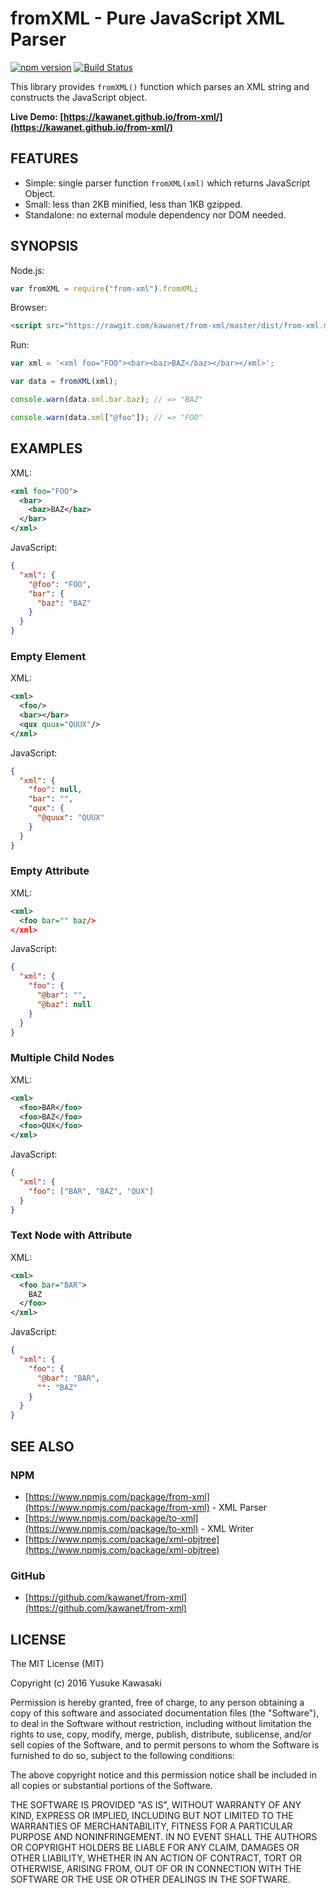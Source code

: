 # fromXML - Pure JavaScript XML Parser

[![npm version](https://badge.fury.io/js/from-xml.svg)](http://badge.fury.io/js/from-xml) [![Build Status](https://travis-ci.org/kawanet/from-xml.svg?branch=master)](https://travis-ci.org/kawanet/from-xml)

This library provides `fromXML()` function which parses an XML string and constructs the JavaScript object.

**Live Demo: [https://kawanet.github.io/from-xml/](https://kawanet.github.io/from-xml/)**

## FEATURES

- Simple: single parser function `fromXML(xml)` which returns JavaScript Object.
- Small: less than 2KB minified, less than 1KB gzipped.
- Standalone: no external module dependency nor DOM needed.

## SYNOPSIS

Node.js:

```js
var fromXML = require("from-xml").fromXML;
```

Browser:

```html
<script src="https://rawgit.com/kawanet/from-xml/master/dist/from-xml.min.js"></script>
```

Run:

```js
var xml = '<xml foo="FOO"><bar><baz>BAZ</baz></bar></xml>';

var data = fromXML(xml);

console.warn(data.xml.bar.baz); // => "BAZ"

console.warn(data.xml["@foo"]); // => "FOO"
```

## EXAMPLES

XML:

```xml
<xml foo="FOO">
  <bar>
    <baz>BAZ</baz>
  </bar>
</xml>
```

JavaScript:

```json
{
  "xml": {
    "@foo": "FOO",
    "bar": {
      "baz": "BAZ"
    }
  }
}
```

### Empty Element

XML:

```xml
<xml>
  <foo/>
  <bar></bar>
  <qux quux="QUUX"/>
</xml>
```

JavaScript:

```json
{
  "xml": {
    "foo": null,
    "bar": "",
    "qux": {
      "@quux": "QUUX"
    }
  }
}
```

### Empty Attribute

XML:

```xml
<xml>
  <foo bar="" baz/>
</xml>
```

JavaScript:

```json
{
  "xml": {
    "foo": {
      "@bar": "",
      "@baz": null
    }
  }
}
```

### Multiple Child Nodes

XML:

```xml
<xml>
  <foo>BAR</foo>
  <foo>BAZ</foo>
  <foo>QUX</foo>
</xml>
```

JavaScript:

```json
{
  "xml": {
    "foo": ["BAR", "BAZ", "QUX"]
  }
}
```

### Text Node with Attribute

XML:

```xml
<xml>
  <foo bar="BAR">
    BAZ
  </foo>
</xml>
```

JavaScript:

```json
{
  "xml": {
    "foo": {
      "@bar": "BAR",
      "": "BAZ"
    }
  }
}
```

## SEE ALSO

### NPM

- [https://www.npmjs.com/package/from-xml](https://www.npmjs.com/package/from-xml) - XML Parser
- [https://www.npmjs.com/package/to-xml](https://www.npmjs.com/package/to-xml) - XML Writer
- [https://www.npmjs.com/package/xml-objtree](https://www.npmjs.com/package/xml-objtree)

### GitHub

- [https://github.com/kawanet/from-xml](https://github.com/kawanet/from-xml)

## LICENSE

The MIT License (MIT)

Copyright (c) 2016 Yusuke Kawasaki

Permission is hereby granted, free of charge, to any person obtaining a copy
of this software and associated documentation files (the "Software"), to deal
in the Software without restriction, including without limitation the rights
to use, copy, modify, merge, publish, distribute, sublicense, and/or sell
copies of the Software, and to permit persons to whom the Software is
furnished to do so, subject to the following conditions:

The above copyright notice and this permission notice shall be included in all
copies or substantial portions of the Software.

THE SOFTWARE IS PROVIDED "AS IS", WITHOUT WARRANTY OF ANY KIND, EXPRESS OR
IMPLIED, INCLUDING BUT NOT LIMITED TO THE WARRANTIES OF MERCHANTABILITY,
FITNESS FOR A PARTICULAR PURPOSE AND NONINFRINGEMENT. IN NO EVENT SHALL THE
AUTHORS OR COPYRIGHT HOLDERS BE LIABLE FOR ANY CLAIM, DAMAGES OR OTHER
LIABILITY, WHETHER IN AN ACTION OF CONTRACT, TORT OR OTHERWISE, ARISING FROM,
OUT OF OR IN CONNECTION WITH THE SOFTWARE OR THE USE OR OTHER DEALINGS IN THE
SOFTWARE.
